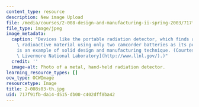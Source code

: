 ```yaml
---
content_type: resource
description: New image Upload
file: /media/courses/2-008-design-and-manufacturing-ii-spring-2003/717f91fbda14d515db00c402dff8ba42_2-008s03-th.jpg
file_type: image/jpeg
image_metadata:
  caption: "Devices like the portable radiation detector, which finds and identifies\
    \ radioactive material using only two camcorder batteries as its power source,\_\
    is an example of solid design and manufacturing technique. (Courtesy of [Lawrence\
    \ Livermore National Laboratory](http://www.llnl.gov/).)"
  credit: ''
  image-alt: Photo of a metal, hand-held radiation detector.
learning_resource_types: []
ocw_type: OCWImage
resourcetype: Image
title: 2-008s03-th.jpg
uid: 717f91fb-da14-d515-db00-c402dff8ba42
---
```

